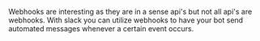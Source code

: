 Webhooks are interesting as they are in a sense api's but not all api's are webhooks. With slack you can utilize webhooks to have your bot send automated messages whenever a certain event occurs. 

